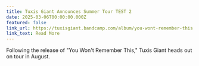 ```yaml
---
title: Tuxis Giant Announces Summer Tour TEST 2
date: 2025-03-06T00:00:00.000Z
featured: false
link_url: https://tuxisgiant.bandcamp.com/album/you-wont-remember-this
link_text: Read More
---
```


Following the release of "You Won't Remember This," Tuxis Giant heads out on tour in August. 
